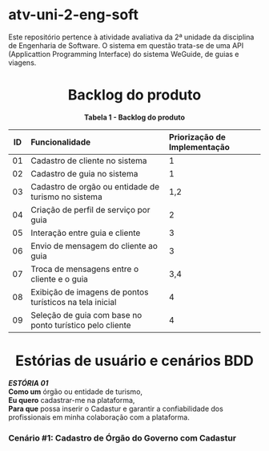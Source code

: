 # atv-uni-2-eng-soft
Este repositório pertence à atividade avaliativa da 2ª unidade da disciplina de Engenharia de Software.
O sistema em questão trata-se de uma API (Applicattion Programming Interface) do sistema WeGuide, de guias e viagens.

<h1 align="center">Backlog do produto</h1>
<div align="center"><strong>Tabela 1 - Backlog do produto</strong>
  
| ID | Funcionalidade | Priorização de Implementação |
|:--:|:---------------|:-----------------------------|
| 01 | Cadastro de cliente no sistema | 1 |
| 02 | Cadastro de guia no sistema | 1 |
| 03 | Cadastro de orgão ou entidade de turismo no sistema | 1,2 |
| 04 | Criação de perfil de serviço por guia | 2 |
| 05 | Interação entre guia e cliente | 3 |
| 06 | Envio de mensagem do cliente ao guia | 3 |
| 07 | Troca de mensagens entre o cliente e o guia | 3,4 |
| 08 | Exibição de imagens de pontos turísticos na tela inicial | 4 |
| 09 | Seleção de guia com base no ponto turístico pelo cliente | 4 |

</div>

<h1 align="center">Estórias de usuário e cenários BDD</h1>

***ESTÓRIA 01*** <br>
**Como um** órgão ou entidade de turismo,<br>
**Eu quero** cadastrar-me na plataforma,<br>
**Para que** possa inserir o Cadastur e garantir a confiabilidade dos profissionais em minha colaboração com a plataforma.

<h3>Cenário #1: Cadastro de Órgão do Governo com Cadastur</h3>
